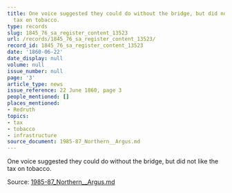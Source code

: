 ```yaml
---
title: One voice suggested they could do without the bridge, but did not like the
  tax on tobacco.
type: records
slug: 1845_76_sa_register_content_13523
url: /records/1845_76_sa_register_content_13523/
record_id: 1845_76_sa_register_content_13523
date: '1860-06-22'
date_display: null
volume: null
issue_number: null
page: '3'
article_type: news
issue_reference: 22 June 1860, page 3
people_mentioned: []
places_mentioned:
- Redruth
topics:
- tax
- tobacco
- infrastructure
source_document: 1985-87_Northern__Argus.md
---
```


One voice suggested they could do without the bridge, but did not like the tax on tobacco.

Source: [1985-87_Northern__Argus.md](/downloads/markdown/1985-87_Northern__Argus.md)
